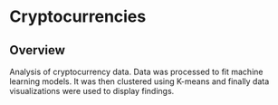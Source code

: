 # Cryptocurrencies

## Overview
Analysis of cryptocurrency data.  Data was processed to fit machine learning models.  It was then clustered using K-means and finally data visualizations were used to display findings.
